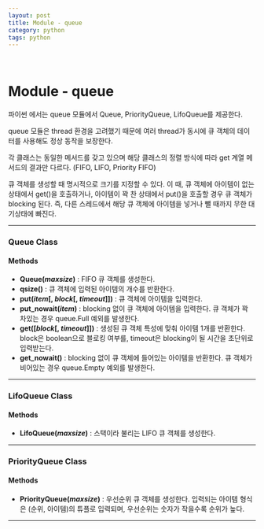 ```yaml
---
layout: post
title: Module - queue
category: python
tags: python
---
```


&nbsp;

# Module - queue

파이썬 에서는 queue 모듈에서 Queue, PriorityQueue, LifoQueue를 제공한다.

queue 모듈은 thread 환경을 고려했기 때문에 여러 thread가 동시에 큐 객체의 데이터를 사용해도 정상 동작을 보장한다.

각 클래스는 동일한 메서드를 갖고 있으며 해당 클래스의 정렬 방식에 따라 get 계열 메서드의 결과만 다르다. (FIFO, LIFO, Priority FIFO)

큐 객체를 생성할 때 명시적으로 크기를 지정할 수 있다. 이 때, 큐 객체에 아이템이 없는 상태에서 get()을 호출하거나, 아이템이 꽉 찬 상태에서 put()을 호출할 경우 큐 객체가 blocking 된다. 즉, 다른 스레드에서 해당 큐 객체에 아이템을 넣거나 뺄 때까지 무한 대기상태에 빠진다.

----

### Queue Class

#### Methods

- **Queue(*maxsize*)** : FIFO 큐 객체를 생성한다.
- **qsize()** : 큐 객체에 입력된 아이템의 개수를 반환한다.
- **put(*item*[, *block*[, *timeout*]])** : 큐 객체에 아이템을 입력한다.
- **put_nowait(*item*)** : blocking 없이 큐 객체에 아이템을 입력한다. 큐 객체가 꽉 차있는 경우 queue.Full 예외를 발생한다.
- **get([*block*[, *timeout*]])** : 생성된 큐 객체 특성에 맞춰 아이템 1개를 반환한다. block은 boolean으로 블로킹 여부를, timeout은 blocking이 될 시간을 초단위로 입력받는다.
- **get_nowait()** : blocking 없이 큐 객체에 들어있는 아이템을 반환한다. 큐 객체가 비어있는 경우 queue.Empty 예외를 발생한다.

----

### LifoQueue Class

#### Methods

- **LifoQueue(*maxsize*)** : 스택이라 불리는 LIFO 큐 객체를 생성한다.

----

### PriorityQueue Class

#### Methods

- **PriorityQueue(*maxsize*)** : 우선순위 큐 객체를 생성한다. 입력되는 아이템 형식은 (순위, 아이템)의 튜플로 입력되며, 우선순위는 숫자가 작을수록 순위가 높다.

----

